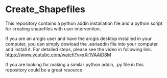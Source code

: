 # Create_Shapefiles
This repository contains a python addin installation file and a python script for creating shapefiles with user intervention.

If you are an arcgis user and have the arcgis desktop installed in your computer, you can simply dowload the .esriaddin file into your computer and install it. For detailed steps, please see the video in following link.
https://www.youtube.com/watch?v=xXr1VAAiD8M

If you are looking for making a similar python addin, .py file in this repository could be a great resource.

